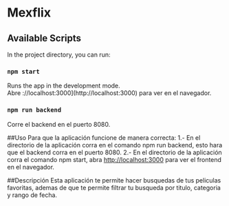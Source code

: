 # Mexflix

## Available Scripts

In the project directory, you can run:

### `npm start`

Runs the app in the development mode.\
Abre ://localhost:3000](http://localhost:3000) para ver en el navegador.

### `npm run backend`

Corre el backend en el puerto 8080.

##Uso
Para que la aplicación funcione de manera correcta:
1.- En el directorio de la aplicación corra en el comando npm run backend,
    esto hara que el backend corra en el puerto 8080.
2.- En el directorio de la aplicación corra el comando npm start, abra
    [http://localhost:3000](http://localhost:3000) para ver el frontend en el navegador.

##Descripción
Esta aplicación te permite hacer busquedas de tus peliculas favoritas, ademas de que te
permite filtrar tu busqueda por titulo, categoria y rango de fecha.

